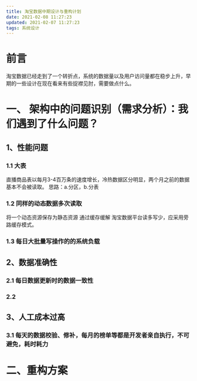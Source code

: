 ```yaml
---
title: 淘宝数据中期设计与重构计划
date: 2021-02-08 11:27:23
updated: 2021-02-07 11:27:23
tags: 系统设计
---
```


# 前言
淘宝数据已经走到了一个转折点，系统的数据量以及用户访问量都在稳步上升，早期的一些设计在现在看来有些捉襟见肘，需要做点什么。

# 一、 架构中的问题识别（需求分析）：我们遇到了什么问题？

<!-- more -->
## 1、性能问题
### 1.1 大表
直播商品表以每月3-4百万条的速度增长，冷热数据区分明显，两个月之前的数据基本不会被读取。
思路：a.分区，b.分表

### 1.2 同样的动态数据多次读取
将一个动态资源保存为静态资源
通过缓存缓解
淘宝数据平台读多写少，应采用旁路缓存模式。

### 1.3 每日大批量写操作的的系统负载

## 2、数据准确性
### 2.1 每日数据更新时的数据一致性

### 2.2 

## 3、人工成本过高
### 3.1 每天的数据校验、修补，每月的榜单等都是开发者亲自执行，不可避免，耗时耗力


# 二、重构方案


